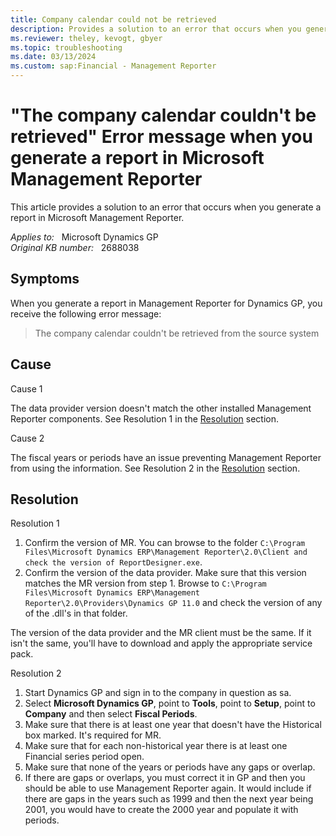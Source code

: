 ```yaml
---
title: Company calendar could not be retrieved
description: Provides a solution to an error that occurs when you generate a report in Microsoft Management Reporter.
ms.reviewer: theley, kevogt, gbyer
ms.topic: troubleshooting
ms.date: 03/13/2024
ms.custom: sap:Financial - Management Reporter
---
```

# "The company calendar couldn't be retrieved" Error message when you generate a report in Microsoft Management Reporter

This article provides a solution to an error that occurs when you generate a report in Microsoft Management Reporter.

_Applies to:_ &nbsp; Microsoft Dynamics GP  
_Original KB number:_ &nbsp; 2688038

## Symptoms

When you generate a report in Management Reporter for Dynamics GP, you receive the following error message:

> The company calendar couldn't be retrieved from the source system

## Cause

Cause 1

The data provider version doesn't match the other installed Management Reporter components. See Resolution 1 in the [Resolution](#resolution) section.

Cause 2

The fiscal years or periods have an issue preventing Management Reporter from using the information. See Resolution 2 in the [Resolution](#resolution) section.

## Resolution

Resolution 1

1. Confirm the version of MR. You can browse to the folder `C:\Program Files\Microsoft Dynamics ERP\Management Reporter\2.0\Client and check the version of ReportDesigner.exe`.
2. Confirm the version of the data provider. Make sure that this version matches the MR version from step 1. Browse to `C:\Program Files\Microsoft Dynamics ERP\Management Reporter\2.0\Providers\Dynamics GP 11.0` and check the version of any of the .dll's in that folder.

The version of the data provider and the MR client must be the same. If it isn't the same, you'll have to download and apply the appropriate service pack.

Resolution 2  

1. Start Dynamics GP and sign in to the company in question as sa.
2. Select **Microsoft Dynamics GP**, point to **Tools**, point to **Setup**, point to **Company** and then select **Fiscal Periods**.
3. Make sure that there is at least one year that doesn't have the Historical box marked. It's required for MR.
4. Make sure that for each non-historical year there is at least one Financial series period open.
5. Make sure that none of the years or periods have any gaps or overlap.
6. If there are gaps or overlaps, you must correct it in GP and then you should be able to use Management Reporter again. It would include if there are gaps in the years such as 1999 and then the next year being 2001, you would have to create the 2000 year and populate it with periods.
